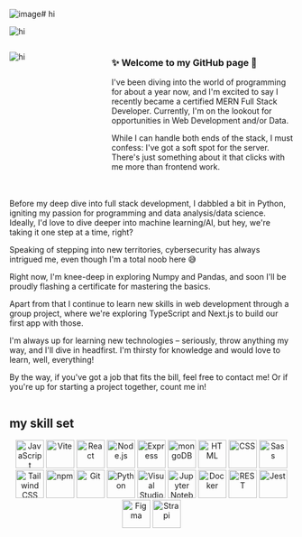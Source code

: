 ![image](https://github.com/Melina412/Melina412/assets/141624201/c7d467a5-cf12-4f01-bd73-3373ec6e3f65)# hi


![hi](https://media1.tenor.com/m/qNje02cITKkAAAAd/hi-goat.gif) 



<div style="display: grid; grid-template-columns: 1fr 2fr; gap: 20px">

![hi](https://media1.tenor.com/m/qNje02cITKkAAAAd/hi-goat.gif) 

    

  <div style="grid-column: 2/3; grid-row: 1/2;">
  <h3>✨ Welcome to my GitHub page 💫 </h3>
  <p>
I've been diving into the world of programming for about a year now, and I'm excited to say I recently became a certified MERN Full Stack Developer. Currently, I'm on the lookout for opportunities in Web Development and/or Data.

While I can handle both ends of the stack, I must confess: I've got a soft spot for the server. There's just something about it that clicks with me more than frontend work.
</p>
</div>

<div style="grid-column: 1/3">

<p>Before my deep dive into full stack development, I dabbled a bit in Python, igniting my passion for programming and data analysis/data science. Ideally, I'd love to dive deeper into machine learning/AI, but hey, we're taking it one step at a time, right?

Speaking of stepping into new territories, cybersecurity has always intrigued me, even though I'm a total noob here 😅 

Right now, I'm knee-deep in exploring Numpy and Pandas, and soon I'll be proudly flashing a certificate for mastering the basics.

Apart from that I continue to learn new skills in web development through a group project, where we're exploring TypeScript and Next.js to build our first app with those.

I'm always up for learning new technologies – seriously, throw anything my way, and I'll dive in headfirst. I'm thirsty for knowledge and would love to learn, well, everything!

By the way, if you've got a job that fits the bill, feel free to contact me! Or if you're up for starting a project together, count me in!
</p>
</div>

</div>

## my skill set

<div align="center">
	<img width="50" src="https://user-images.githubusercontent.com/25181517/117447155-6a868a00-af3d-11eb-9cfe-245df15c9f3f.png" alt="JavaScript" title="JavaScript"/>
	<img width="50" src="https://github.com/marwin1991/profile-technology-icons/assets/62091613/b40892ef-efb8-4b0e-a6b5-d1cfc2f3fc35" alt="Vite" title="Vite"/>
	<img width="50" src="https://user-images.githubusercontent.com/25181517/183897015-94a058a6-b86e-4e42-a37f-bf92061753e5.png" alt="React" title="React"/>
	<img width="50" src="https://user-images.githubusercontent.com/25181517/183568594-85e280a7-0d7e-4d1a-9028-c8c2209e073c.png" alt="Node.js" title="Node.js"/>
	<img width="50" src="https://user-images.githubusercontent.com/25181517/183859966-a3462d8d-1bc7-4880-b353-e2cbed900ed6.png" alt="Express" title="Express"/>
	<img width="50" src="https://user-images.githubusercontent.com/25181517/182884177-d48a8579-2cd0-447a-b9a6-ffc7cb02560e.png" alt="mongoDB" title="mongoDB"/>
	<img width="50" src="https://user-images.githubusercontent.com/25181517/192158954-f88b5814-d510-4564-b285-dff7d6400dad.png" alt="HTML" title="HTML"/>
	<img width="50" src="https://user-images.githubusercontent.com/25181517/183898674-75a4a1b1-f960-4ea9-abcb-637170a00a75.png" alt="CSS" title="CSS"/>
	<img width="50" src="https://user-images.githubusercontent.com/25181517/192158956-48192682-23d5-4bfc-9dfb-6511ade346bc.png" alt="Sass" title="Sass"/>
	<img width="50" src="https://user-images.githubusercontent.com/25181517/202896760-337261ed-ee92-4979-84c4-d4b829c7355d.png" alt="Tailwind CSS" title="Tailwind CSS"/>
	<img width="50" src="https://user-images.githubusercontent.com/25181517/121401671-49102800-c959-11eb-9f6f-74d49a5e1774.png" alt="npm" title="npm"/>
	<img width="50" src="https://user-images.githubusercontent.com/25181517/192108372-f71d70ac-7ae6-4c0d-8395-51d8870c2ef0.png" alt="Git" title="Git"/>
	<img width="50" src="https://user-images.githubusercontent.com/25181517/183423507-c056a6f9-1ba8-4312-a350-19bcbc5a8697.png" alt="Python" title="Python"/>
	<img width="50" src="https://user-images.githubusercontent.com/25181517/192108891-d86b6220-e232-423a-bf5f-90903e6887c3.png" alt="Visual Studio Code" title="Visual Studio Code"/>
	<img width="50" src="https://user-images.githubusercontent.com/25181517/183914128-3fc88b4a-4ac1-40e6-9443-9a30182379b7.png" alt="Jupyter Notebook" title="Jupyter Notebook"/>
	<img width="50" src="https://user-images.githubusercontent.com/25181517/117207330-263ba280-adf4-11eb-9b97-0ac5b40bc3be.png" alt="Docker" title="Docker"/>
	<img width="50" src="https://user-images.githubusercontent.com/25181517/192107858-fe19f043-c502-4009-8c47-476fc89718ad.png" alt="REST" title="REST"/>
	<img width="50" src="https://user-images.githubusercontent.com/25181517/187955005-f4ca6f1a-e727-497b-b81b-93fb9726268e.png" alt="Jest" title="Jest"/>
	<img width="50" src="https://user-images.githubusercontent.com/25181517/189715289-df3ee512-6eca-463f-a0f4-c10d94a06b2f.png" alt="Figma" title="Figma"/>
	<img width="50" src="https://github.com/marwin1991/profile-technology-icons/assets/54946572/0ed1571c-e3df-4f34-94df-102c0afbdb2b" alt="Strapi" title="Strapi"/>
</div>
